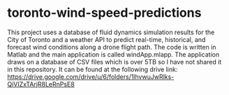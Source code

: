 # toronto-wind-speed-predictions
This project uses a database of fluid dynamics simulation results for the City of Toronto and a weather API to predict real-time, historical, and forecast wind conditions along a drone flight path. The code is written in Matlab and the main application is called windApp.mlapp. The application draws on a database of CSV files which is over 5TB so I have not shared it in this repository. It can be found at the following drive link: https://drive.google.com/drive/u/6/folders/1lhvwuJwRlks-QiVIZxTArjR8LeRnPsE8
